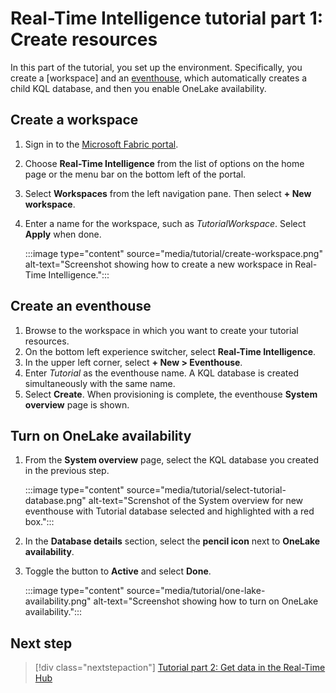 # Real-Time Intelligence tutorial part 1: Create resources

In this part of the tutorial, you set up the environment. Specifically, you create a [workspace] and an [eventhouse](eventhouse.md), which automatically creates a child KQL database, and then you enable OneLake availability.

## Create a workspace
1. Sign in to the [Microsoft Fabric portal](https://fabric.microsoft.com).
2. Choose **Real-Time Intelligence** from the list of options on the home page or the menu bar on the bottom left of the portal.
3. Select **Workspaces** from the left navigation pane. Then select **+ New workspace**.
4. Enter a name for the workspace, such as *TutorialWorkspace*. Select **Apply** when done.

    :::image type="content" source="media/tutorial/create-workspace.png" alt-text="Screenshot showing how to create a new workspace in Real-Time Intelligence.":::

## Create an eventhouse

1. Browse to the workspace in which you want to create your tutorial resources.
2. On the bottom left experience switcher, select **Real-Time Intelligence**.
3. In the upper left corner, select **+ New > Eventhouse**.
4. Enter *Tutorial* as the eventhouse name. A KQL database is created simultaneously with the same name.
5. Select **Create**. When provisioning is complete, the eventhouse **System overview** page is shown.

## Turn on OneLake availability

1. From the **System overview** page, select the KQL database you created in the previous step.

    :::image type="content" source="media/tutorial/select-tutorial-database.png" alt-text="Screnshot of the System overview for new eventhouse with Tutorial database selected and highlighted with a red box.":::

2. In the **Database details** section, select the **pencil icon** next to **OneLake availability**.
3. Toggle the button to **Active** and select **Done**.

    :::image type="content" source="media/tutorial/one-lake-availability.png" alt-text="Screenshot showing how to turn on OneLake availability.":::


## Next step

> [!div class="nextstepaction"]
> [Tutorial part 2: Get data in the Real-Time Hub](tutorial-2-get-real-time-events.md)